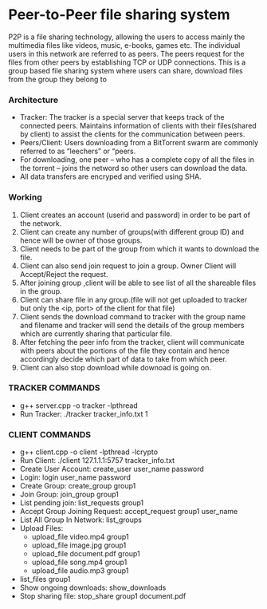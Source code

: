 # Peer-to-Peer file sharing system

P2P is a file sharing technology, allowing the users to access mainly the multimedia files like videos, music, e-books, games etc. The individual users in this network are referred to as peers. The peers request for the files from other peers by establishing TCP or UDP connections. This is a group based file sharing system where users can share, download files from the group they belong to

### Architecture
- Tracker: The tracker is a special server that keeps track of the connected peers. Maintains information of clients with their files(shared by client) to assist the clients for the communication between peers.
- Peers/Client: Users downloading from a BitTorrent swarm are commonly referred to as “leechers” or “peers. 
- For downloading, one peer – who has a complete copy of all the files in the torrent – joins the netword so other users can download the data.
- All data transfers are encryped and verified using SHA.

### Working
1. Client creates an account (userid and password) in order to be part of the network.
2. Client can create any number of groups(with different group ID) and hence will be owner of those groups.
3. Client needs to be part of the group from which it wants to download the file.
4. Client can also send join request to join a group. Owner Client will Accept/Reject the request.
5. After joining group ,client will be able to see list of all the shareable files in the group.
6. Client can share file in any group.(file will not get uploaded to tracker but only the <ip, port> of the client for that file)
7. Client sends the download command to tracker with the group name and filename and tracker will send the details of the group members which are currently sharing that particular file.
8. After fetching the peer info from the tracker, client will communicate with peers about the portions of the file they contain and hence accordingly decide which part of data to take from which peer.
9. Client can also stop download while downoad is going on.

### TRACKER COMMANDS

- g++ server.cpp -o tracker -lpthread
- Run Tracker: ./tracker tracker_info.txt 1

### CLIENT COMMANDS 

- g++ client.cpp -o client -lpthread -lcrypto
- Run Client: ./client 127.1.1.1:5757 tracker_info.txt
- Create User Account: create_user user_name password
- Login: login user_name password
- Create Group: create_group group1
- Join Group: join_group group1
- List pending join: list_requests group1
- Accept Group Joining Request: accept_request group1 user_name	
- List All Group In Network: list_groups
- Upload Files:
  - upload_file video.mp4 group1
  - upload_file image.jpg group1
  - upload_file document.pdf group1	
  - upload_file song.mp4 group1
  - upload_file audio.mp3 group1
- list_files group1
- Show ongoing downloads: show_downloads
- Stop sharing file: stop_share group1 document.pdf

